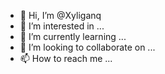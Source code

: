 - 👋 Hi, I’m @Xyliganq
- 👀 I’m interested in ...
- 🌱 I’m currently learning ...
- 💞️ I’m looking to collaborate on ...
- 📫 How to reach me ...

<!---
Xyliganq/Xyliganq is a ✨ special ✨ repository because its `README.md` (this file) appears on your GitHub profile.
You can click the Preview link to take a look at your changes.
--->
